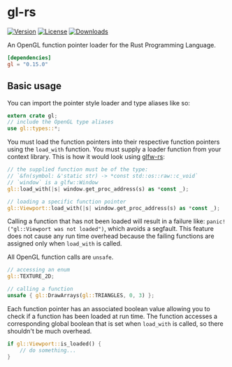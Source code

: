 # gl-rs

[![Version](https://img.shields.io/crates/v/gl.svg)](https://crates.io/crates/gl)
[![License](https://img.shields.io/crates/l/gl.svg)](https://github.com/brendanzab/gl-rs/blob/master/LICENSE)
[![Downloads](https://img.shields.io/crates/d/gl.svg)](https://crates.io/crates/gl)

An OpenGL function pointer loader for the Rust Programming Language.

```toml
[dependencies]
gl = "0.15.0"
```

## Basic usage

You can import the pointer style loader and type aliases like so:

```rust
extern crate gl;
// include the OpenGL type aliases
use gl::types::*;
```

You must load the function pointers into their respective function pointers
using the `load_with` function. You must supply a loader function from your
context library. This is how it would look using [glfw-rs](https://github.com/PistonDevelopers/glfw-rs):

```rust
// the supplied function must be of the type:
// `&fn(symbol: &'static str) -> *const std::os::raw::c_void`
// `window` is a glfw::Window
gl::load_with(|s| window.get_proc_address(s) as *const _);

// loading a specific function pointer
gl::Viewport::load_with(|s| window.get_proc_address(s) as *const _);
```

Calling a function that has not been loaded will result in a failure like:
`panic!("gl::Viewport was not loaded")`, which avoids a segfault. This feature
does not cause any run time overhead because the failing functions are
assigned only when `load_with` is called.

All OpenGL function calls are `unsafe`.

```rust
// accessing an enum
gl::TEXTURE_2D;

// calling a function
unsafe { gl::DrawArrays(gl::TRIANGLES, 0, 3) };
```

Each function pointer has an associated boolean value allowing you to
check if a function has been loaded at run time. The function accesses a
corresponding global boolean that is set when `load_with` is called, so there
shouldn't be much overhead.

```rust
if gl::Viewport::is_loaded() {
    // do something...
}
```
